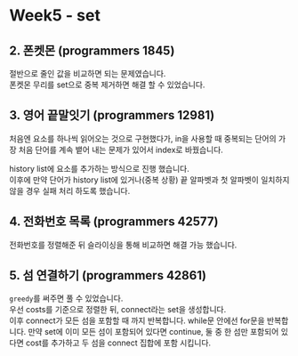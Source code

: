 # Week5 - set

## 2. 폰켓몬 (programmers 1845)

절반으로 줄인 값을 비교하면 되는 문제였습니다.  
폰켓몬 무리를 set으로 중복 제거하면 해결 할 수 있었습니다.

## 3. 영어 끝말잇기 (programmers 12981)

처음엔 요소를 하나씩 읽어오는 것으로 구현했다가, in을 사용할 때 중복되는 단어의 가장 처음 단어를 계속 뱉어 내는 문제가 있어서 index로 바꿨습니다.

history list에 요소를 추가하는 방식으로 진행 했습니다.  
이후에 만약 단어가 history list에 있거나(중복 상황) 끝 알파벳과 첫 알파벳이 일치하지 않을 경우 실패 처리 하도록 했습니다.

## 4. 전화번호 목록 (programmers 42577)

전화번호를 정렬해준 뒤 슬라이싱을 통해 비교하면 해결 가능 했습니다.

## 5. 섬 연결하기 (programmers 42861)

`greedy`를 써주면 풀 수 있었습니다.  
우선 costs를 기준으로 정렬한 뒤, connect라는 set을 생성합니다.  
이후 connect가 모든 섬을 포함할 때 까지 반복합니다.
while문 안에선 for문을 반복합니다. 만약 set에 이미 모든 섬이 포함되어 있다면 continue, 둘 중 한 섬만 포함되어 있다면 cost를 추가하고 두 섬을 connect 집합에 포함 시킵니다.
